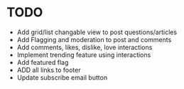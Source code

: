 # TODO

- Add grid/list changable view to post questions/articles
- Add Flagging and moderation to post and comments
- Add comments, likes, dislike, love interactions
- Implement trending feature using interactions
- Add featured flag
- ADD all links to footer
- Update subscribe email button